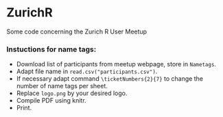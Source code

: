 # ZurichR
Some code concerning the Zurich R User Meetup

### Instuctions for name tags:

- Download list of participants from meetup webpage, store in `Nametags`.
- Adapt file name in `read.csv("participants.csv")`.
- If necessary adapt command `\ticketNumbers{2}{7}` to change the number of name tags per sheet.
- Replace `logo.png` by your desired logo.
- Compile PDF using knitr.
- Print.